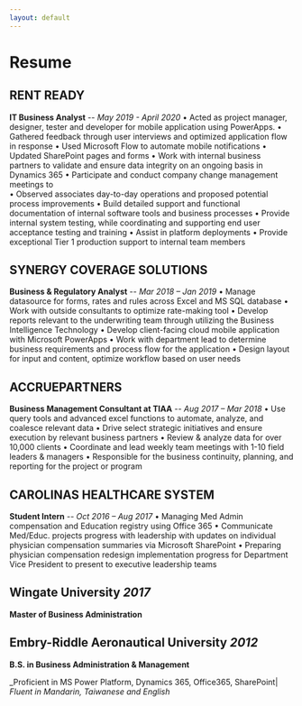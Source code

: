 ```yaml
---
layout: default
---
```

# Resume
## RENT READY
**IT Business Analyst** -- _May 2019 - April 2020_
• Acted as project manager, designer, tester and developer for mobile application using PowerApps.
• Gathered feedback through user interviews and optimized application flow in response
• Used Microsoft Flow to automate mobile notifications
• Updated SharePoint pages and forms
• Work with internal business partners to validate and ensure data integrity on an ongoing basis in Dynamics 365
• Participate and conduct company change management meetings to  
• Observed associates day-to-day operations and proposed potential process improvements
• Build detailed support and functional documentation of internal software tools and business processes
• Provide internal system testing, while coordinating and supporting end user acceptance testing and training
• Assist in platform deployments 
• Provide exceptional Tier 1 production support to internal team members

## SYNERGY COVERAGE SOLUTIONS 
**Business & Regulatory Analyst** -- _Mar 2018 – Jan 2019_
• Manage datasource for forms, rates and rules across Excel and MS SQL database
• Work with outside consultants to optimize rate-making tool
• Develop reports relevant to the underwriting team through utilizing the Business Intelligence Technology
• Develop client-facing cloud mobile application with Microsoft PowerApps 
• Work with department lead to determine business requirements and process flow for the application 
• Design layout for input and content, optimize workflow based on user needs

## ACCRUEPARTNERS 
**Business Management Consultant at TIAA** -- _Aug 2017 – Mar 2018_
• Use query tools and advanced excel functions to automate, analyze, and coalesce relevant data
• Drive select strategic initiatives and ensure execution by relevant business partners
• Review & analyze data for over 10,000 clients
• Coordinate and lead weekly team meetings with 1-10 field leaders & managers 
• Responsible for the business continuity, planning, and reporting for the project or program

## CAROLINAS HEALTHCARE SYSTEM                                                                 
**Student Intern** -- _Oct 2016 – Aug 2017_
• Managing Med Admin compensation and Education registry using Office 365
• Communicate Med/Educ. projects progress with leadership with updates on individual physician compensation summaries via Microsoft SharePoint
• Preparing physician compensation redesign implementation progress for Department Vice President to present to executive leadership teams

## Wingate University _2017_ 
**Master of Business Administration**
## Embry-Riddle Aeronautical University _2012_             
**B.S. in Business Administration & Management**

_Proficient in MS Power Platform, Dynamics 365, Office365, SharePoint| _Fluent in Mandarin, Taiwanese and English_ 


